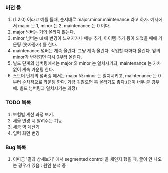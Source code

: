 ### 버전 룰 ###
1. (1.2.0) 이라고 예를 들때, 순서대로 major.minor.maintenance 라고 하자. 예시에서 major 는 1, minor 는 2, maintenance 는 0 이다.
2. major 넘버는 거의 올리지 않는다.
3. minor 넘버는 ui 에 변경이 느껴지거나 메뉴 추가, 아이템 추가 등이 되었을 때에 카운팅 (숫자증가) 를 한다.
4. maintenance 넘버는 계속 올린다. 그냥 계속 올린다. 작업할 때마다 올린다. 앞의 minor가 변경되면 다시 0부터 올린다.
5. 빌드 단계의 넘버링에서는 major 와 minor 는 일치시키되, maintenance 는 가차없이 계속 카운팅 한다. 
6. 스토어 단계의 넘버링 에서는 major 와 minor 는 일치시키고, maintenance 는 0부터 순차적으로 카운팅 한다. 가끔 귀찮으면 훅 올라가도 좋다.(갭이 너무 클 경우에. 빌드 넘버링과 일치시키는 과정)

### TODO 목록 ###
1. 보험별 계산 과정 보기.
2. 세율 변경 시 알려주는 기능
3. 세금 역 계산기
4. 입력 화면 변경

### Bug 목록 ###
1. 이따금 '결과 상세보기' 에서 segmented control 을 체인지 했을 때, 글이 안 나오는 경우가 있음 : 원인 분석 중
